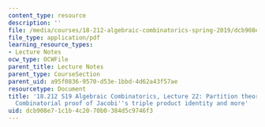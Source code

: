 ```yaml
---
content_type: resource
description: ''
file: /media/courses/18-212-algebraic-combinatorics-spring-2019/dcb908e71c1b4c2070b0384d5c9746f3_MIT18_212S19_lec22.pdf
file_type: application/pdf
learning_resource_types:
- Lecture Notes
ocw_type: OCWFile
parent_title: Lecture Notes
parent_type: CourseSection
parent_uid: a95f0836-9570-d53e-1bbd-4d62a43f57ae
resourcetype: Document
title: '18.212 S19 Algebraic Combinatorics, Lecture 22: Partition theory (cont.).
  Combinatorial proof of Jacobi''s triple product identity and more'
uid: dcb908e7-1c1b-4c20-70b0-384d5c9746f3
---
```

